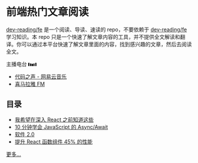 # 前端热门文章阅读

[dev-reading/fe](https://github.com/dev-reading/fe) 是一个阅读、导读、速读的 repo，不要依赖于 [dev-reading/fe](https://github.com/dev-reading/fe) 学习知识。本 repo 只是一个快速了解文章内容的工具，并不提供全文解读和翻译。你可以通过本平台快速了解文章里面的内容，找到感兴趣的文章，然后去阅读全文。

主播电台 ![](./assets/waves.gif)

- [代码之声 - 网易云音乐](http://music.163.com/#/radio/?id=350628096&userid=71823138)
- [喜马拉雅 FM](http://www.ximalaya.com/53565210/album/11353231)

## 目录

- [我希望在深入 React 之前知道这些](./articles/2017-11-01-i-wish-i-knew-these-before-diving-into-react.md)
- [10 分钟学会 JavaScript 的 Async/Await](./articles/2017-11-01-javascript-async-await-explained.md)
- [软件 2.0](https://github.com/dev-reading/fe/issues/6)
- [提升 React 函数组件 45% 的性能](https://github.com/dev-reading/fe/issues/7)

[更多...](https://github.com/dev-reading/fe/issues)
